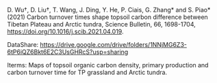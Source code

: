 D. Wu†, D. Liu†, T. Wang, J. Ding, Y. He, P. Ciais, G. Zhang* and S. Piao* (2021) Carbon turnover times shape topsoil carbon difference between Tibetan Plateau and Arctic tundra, Science Bulletin, 66, 1698-1704, https://doi.org/10.1016/j.scib.2021.04.019.

DataShare: https://drive.google.com/drive/folders/1NNjMG6Z3-6tP6iQZ6Bkt6E2C3UsGHRcS?usp=sharing

Iterms: Maps of topsoil organic carbon density, primary production and carbon turnover time for TP grassland and Arctic tundra.
